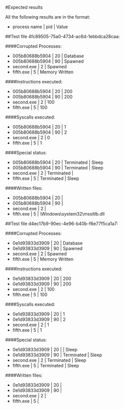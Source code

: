 #Expected results

All the following results are in the format:

 * process name     |   pid |   Value

##Test file 4fc89505-75a0-4734-ac6d-1ebbdca28caa:

####Corrupted Processes:

 * 005b80688b5904   |   20  |   Database
 * 005b80688b5904   |   90  |   Spawned 
 * second.exe       |   2   |   Spawned
 * fifth.exe        |   5   |   Memory Written

####Instructions executed:

 * 005b80688b5904   |   20  |   200
 * 005b80688b5904   |   90  |   200 
 * second.exe       |   2   |   100
 * fifth.exe        |   5   |   100

####Syscalls executed:

 * 005b80688b5904   |   20  |   1
 * 005b80688b5904   |   90  |   2
 * second.exe       |   2   |   0
 * fifth.exe        |   5   |   1
 
####Special status:

 * 005b80688b5904   |   20  |   Terminated  |   Sleep
 * 005b80688b5904   |   90  |   Terminated  |   Sleep
 * second.exe       |   2   |   Terminated	|
 * fifth.exe        |   5   |   Terminated  |   Sleep

####Written files:

 * 005b80688b5904   |   20  |
 * 005b80688b5904   |   90  |
 * second.exe       |   2   |
 * fifth.exe        |   5   |   \Windows\system32\mssitlb.dll



##Test file d4ec17b9-90ec-4e96-b40b-f6e77f5ca1a7:

####Corrupted Processes:

 * 0e1d93833d3909   |   20  |   Database
 * 0e1d93833d3909   |   90  |   Spawned 
 * second.exe       |   2   |   Spawned
 * fifth.exe        |   5   |   Memory Written

####Instructions executed:

 * 0e1d93833d3909   |   20  |   200
 * 0e1d93833d3909   |   90  |   200 
 * second.exe       |   2   |   100
 * fifth.exe        |   5   |   100

####Syscalls executed:

 * 0e1d93833d3909   |   20  |   1
 * 0e1d93833d3909   |   90  |   2
 * second.exe       |   2   |   1
 * fifth.exe        |   5   |   1
 
####Special status:

 * 0e1d93833d3909   |   20  |   			|   Sleep
 * 0e1d93833d3909   |   90  |   Terminated  |   Sleep
 * second.exe       |   2   |   Terminated	| 	Sleep
 * fifth.exe        |   5   |   Terminated  |   Sleep

####Written files:

 * 0e1d93833d3909   |   20  |
 * 0e1d93833d3909   |   90  |
 * second.exe       |   2   |
 * fifth.exe        |   5   |
